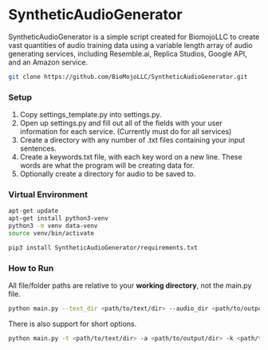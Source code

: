 # SyntheticAudioGenerator
SyntheticAudioGenerator is a simple script created for BiomojoLLC to create vast quantities of audio training data using a variable length array of audio generating services, including Resemble.ai, Replica Studios, Google API, and an Amazon service. 


```bash 
git clone https://github.com/BioMojoLLC/SyntheticAudioGenerator.git
```

### Setup
1) Copy settings_template.py into settings.py.
2) Open up settings.py and fill out all of the fields with your user information for each service. (Currently must do for all services)
3) Create a directory with any number of .txt files containing your input sentences.
4) Create a keywords.txt file, with each key word on a new line. These words are what the program will be creating data for.
5) Optionally create a directory for audio to be saved to. 

### Virtual Environment
```bash
apt-get update
apt-get install python3-venv
python3 -m venv data-venv
source venv/bin/activate

pip3 install SyntheticAudioGenerator/requirements.txt
```

### How to Run
All file/folder paths are relative to your **working directory**, not the main.py file. 
```bash
python main.py --text_dir <path/to/text/dir> --audio_dir <path/to/output/dir> --keywords <path/to/keyword.txt> --mins_per_term <integer> 
```

There is also support for short options.
```bash
python main.py -t <path/to/text/dir> -a <path/to/output/dir> -k <path/to/keyword.txt> -m <integer> 


